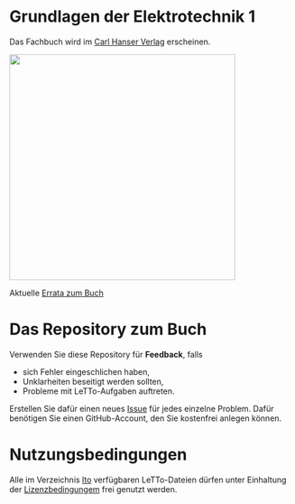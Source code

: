 # Grundlagen der Elektrotechnik 1

Das Fachbuch wird im [Carl Hanser Verlag](https://www.hanser-fachbuch.de/fachbuch/artikel/9783446473768) erscheinen.

<img src="https://res.cloudinary.com/literaturverlage/image/upload/MAM/Image/ARTK_CT0_9783446473768_0001.jpg" width="400"/>

Aktuelle [Errata zum Buch](https://github.com/christiankral/Grundlagen-der-Elektrotechnik/blob/main/Errata/Errata-Grundlagen-der-Elektrochnik-1-Auflage-1.pdf)

# Das Repository zum Buch

Verwenden Sie diese Repository für **Feedback**, falls
- sich Fehler eingeschlichen haben,
- Unklarheiten beseitigt werden sollten,
- Probleme mit LeTTo-Aufgaben auftreten.

Erstellen Sie dafür einen neues 
[Issue](https://github.com/christiankral/Grundlagen-der-Elektrotechnik/issues/new) 
für jedes einzelne Problem. Dafür benötigen Sie einen GitHub-Account, den Sie kostenfrei anlegen können.

# Nutzungsbedingungen

Alle im Verzeichnis 
[lto](https://github.com/christiankral/Grundlagen-der-Elektrotechnik/tree/main/lto) verfügbaren LeTTo-Dateien dürfen unter Einhaltung der [Lizenzbedingungem](https://github.com/christiankral/Grundlagen-der-Elektrotechnik/blob/main/lto/LIZENZ.md) 
frei genutzt werden.
